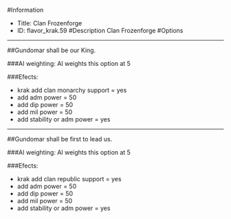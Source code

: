 #Information
 - Title: Clan Frozenforge
 - ID: flavor_krak.59
#Description
Clan Frozenforge
#Options

___
##Gundomar shall be our King.

###AI weighting:
AI weights this option at 5


###Efects:<ul><li>krak add clan monarchy support = yes</li><li>add adm power = 50</li><li>add dip power = 50</li><li>add mil power = 50</li><li>add stability or adm power = yes</li></ul>

___
##Gundomar shall be first to lead us.

###AI weighting:
AI weights this option at 5


###Efects:<ul><li>krak add clan republic support = yes</li><li>add adm power = 50</li><li>add dip power = 50</li><li>add mil power = 50</li><li>add stability or adm power = yes</li></ul>
